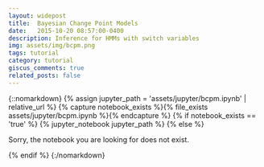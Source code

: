 ```yaml
---
layout: widepost
title:  Bayesian Change Point Models
date:   2015-10-20 08:57:00-0400
description: Inference for HMMs with switch variables
img: assets/img/bcpm.png
tags: tutorial
category: tutorial
giscus_comments: true
related_posts: false
---
```



{::nomarkdown}
{% assign jupyter_path = 'assets/jupyter/bcpm.ipynb' | relative_url %}
{% capture notebook_exists %}{% file_exists assets/jupyter/bcpm.ipynb %}{% endcapture %}
{% if notebook_exists == 'true' %}
  {% jupyter_notebook jupyter_path %}
{% else %}
  <p>Sorry, the notebook you are looking for does not exist.</p>
{% endif %}
{:/nomarkdown}



